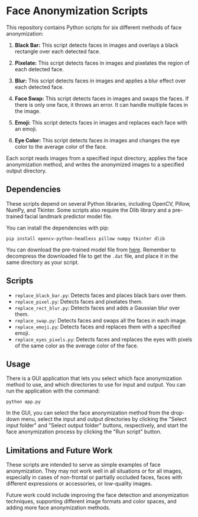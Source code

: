 # Face Anonymization Scripts

This repository contains Python scripts for six different methods of face anonymization:

1. **Black Bar:** This script detects faces in images and overlays a black rectangle over each detected face.

2. **Pixelate:** This script detects faces in images and pixelates the region of each detected face.

3. **Blur:** This script detects faces in images and applies a blur effect over each detected face.

4. **Face Swap:** This script detects faces in images and swaps the faces. If there is only one face, it throws an error. It can handle multiple faces in the image.

5. **Emoji:** This script detects faces in images and replaces each face with an emoji.

6. **Eye Color:** This script detects faces in images and changes the eye color to the average color of the face.

Each script reads images from a specified input directory, applies the face anonymization method, and writes the anonymized images to a specified output directory.

## Dependencies

These scripts depend on several Python libraries, including OpenCV, Pillow, NumPy, and Tkinter. Some scripts also require the Dlib library and a pre-trained facial landmark predictor model file.

You can install the dependencies with pip:

```
pip install opencv-python-headless pillow numpy tkinter dlib
```

You can download the pre-trained model file from [here](http://dlib.net/files/shape_predictor_68_face_landmarks.dat.bz2). Remember to decompress the downloaded file to get the `.dat` file, and place it in the same directory as your script.


## Scripts

* `replace_black_bar.py`: Detects faces and places black bars over them.
* `replace_pixel.py`: Detects faces and pixelates them.
* `replace_rect_blur.py`: Detects faces and adds a Gaussian blur over them.
* `replace_swap.py`: Detects faces and swaps all the faces in each image.
* `replace_emoji.py`: Detects faces and replaces them with a specified emoji.
* `replace_eyes_pixels.py`: Detects faces and replaces the eyes with pixels of the same color as the average color of the face.

  
## Usage

There is a GUI application that lets you select which face anonymization method to use, and which directories to use for input and output. You can run the application with the command:

```
python app.py
```

In the GUI, you can select the face anonymization method from the drop-down menu, select the input and output directories by clicking the "Select input folder" and "Select output folder" buttons, respectively, and start the face anonymization process by clicking the "Run script" button.


## Limitations and Future Work

These scripts are intended to serve as simple examples of face anonymization. They may not work well in all situations or for all images, especially in cases of non-frontal or partially occluded faces, faces with different expressions or accessories, or low-quality images.

Future work could include improving the face detection and anonymization techniques, supporting different image formats and color spaces, and adding more face anonymization methods.

